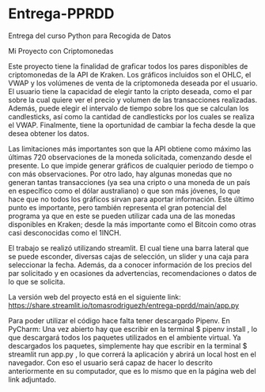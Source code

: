 # Entrega-PPRDD
Entrega del curso Python para Recogida de Datos

Mi Proyecto con Criptomonedas

Este proyecto tiene la finalidad de graficar todos los pares disponibles de criptomonedas de la API de Kraken. 
Los gráficos incluidos son el OHLC, el VWAP y los volúmenes de venta de la criptomoneda deseada por el usuario. 
El usuario tiene la capacidad de elegir tanto la cripto deseada, como el par sobre la cual quiere ver el precio y volumen de las transacciones realizadas. 
Además, puede elegir el intervalo de tiempo sobre los que se calculan los candlesticks, así como la cantidad de candlesticks por los cuales se realiza el VWAP. 
Finalmente, tiene la oportunidad de cambiar la fecha desde la que desea obtener los datos.

Las limitaciones más importantes son que la API obtiene como máximo las últimas 720 observaciones de la moneda solicitada, comenzando desde el presente. 
Lo que impide generar gráficos de cualquier periodo de tiempo o con más observaciones. 
Por otro lado, hay algunas monedas que no generan tantas transacciones (ya sea una cripto o una moneda de un país en específico como el dólar australiano) 
o que son más jóvenes, lo que hace que no todos los gráficos sirvan para aportar información. 
Este último punto es importante, pero también representa el gran potencial del programa ya que en este se pueden utilizar cada una de las monedas disponibles
en Kraken; desde la más importante como el Bitcoin como otras casi desconocidas como el 1INCH. 

El trabajo se realizó utilizando streamlit. 
El cual tiene una barra lateral que se puede esconder, diversas cajas de selección, un slider y una caja para seleccionar la fecha. 
Además, da a conocer información de los precios del par solicitado y en ocasiones da advertencias, recomendaciones o datos de lo que se solicita.

La versión web del proyecto está en el siguiente link: https://share.streamlit.io/tomasrodriguezh/entrega-pprdd/main/app.py 

Para poder utilizar el código hace falta tener descargado Pipenv. 
En PyCharm: Una vez abierto hay que escribir en la terminal $ pipenv install , 
lo que descargará todos los paquetes utilizados en el ambiente virtual. 
Ya descargados los paquetes, simplemente hay que escribir en la terminal $ streamlit run app.py , 
lo que correrá la aplicación y abrirá un local host en el navegador. 
Con eso el usuario será capaz de hacer lo descrito anteriormente en su computador, que es lo mismo que en la página web del link adjuntado. 
